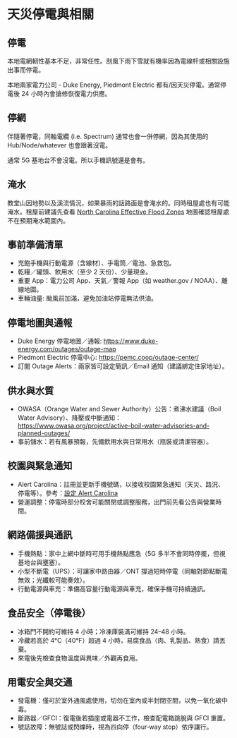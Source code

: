 天災停電與相關
==============

停電
----

本地電網軔性基本不足，非常任性。刮風下雨下雪就有機率因為電線杆或相關設施出事而停電。

本地兩家電力公司 - Duke Energy, Piedmont Electric 都有/因天災停電。通常停電後 24 小時內會搶修恢復電力供應。

停網
----

伴隨著停電，同軸電纜 (i.e. Spectrum) 通常也會一併停網，因為其使用的 Hub/Node/whatever 也會跟著沒電。

通常 5G 基地台不會沒電。所以手機訊號還是會有。

淹水
----

教堂山因地勢以及溪流情況，如果暴雨的話路面是會淹水的。同時租屋處也有可能淹水。租屋前建議先查看 [North Carolina Effective Flood Zones](https://arcg.is/1HaKyL0) 地圖確認租屋處不在預期淹水範圍內。


事前準備清單
------------

* 充飽手機與行動電源（含線材）、手電筒／電池、急救包。
* 乾糧／罐頭、飲用水（至少 2 天份）、少量現金。
* 重要 App：電力公司 App、天氣／警報 App（如 weather.gov / NOAA）、離線地圖。
* 車輛油量: 颱風前加滿，避免加油站停電無法供油。

停電地圖與通報
--------------

* Duke Energy 停電地圖／通報: https://www.duke-energy.com/outages/outage-map
* Piedmont Electric 停電中心: https://pemc.coop/outage-center/
* 訂閱 Outage Alerts：兩家皆可設定簡訊／Email 通知（建議綁定住家地址）。

供水與水質
----------

* OWASA（Orange Water and Sewer Authority）公告：煮沸水建議（Boil Water Advisory）、降壓或中斷通知：https://www.owasa.org/project/active-boil-water-advisories-and-planned-outages/
* 事前儲水：若有風暴預報，先備飲用水與日常用水（瓶裝或清潔容器）。

校園與緊急通知
--------------

* Alert Carolina：註冊並更新手機號碼，以接收校園緊急通知（天災、路況、停電等）。參考：[設定 Alert Carolina](zh_TW/onyen/setup-alert-carolina.md)
* 營運調整：停電時部分校舍可能關閉或調整服務，出門前先看公告與營業時間。

網路備援與通訊
--------------

* 手機熱點：家中上網中斷時可用手機熱點應急（5G 多半不會同時停擺，但視基地台與壅塞）。
* 小型不斷電（UPS）：可讓家中路由器／ONT 撐過短時停電（同軸對節點斷電無效；光纖較可能奏效）。
* 行動電源與車充：準備高容量行動電源與車充，確保手機可持續通訊。

食品安全（停電後）
----------------

* 冰箱門不開約可維持 4 小時；冷凍庫裝滿可維持 24–48 小時。
* 冷藏若高於 4°C（40°F）超過 4 小時，易腐食品（肉、乳製品、熟食）請丟棄。
* 來電後先檢查食物溫度與異味／外觀再食用。

用電安全與交通
--------------

* 發電機：僅可於室外通風處使用，切勿在室內或半封閉空間，以免一氧化碳中毒。
* 斷路器／GFCI：復電後若插座或電器不工作，檢查配電箱跳脫與 GFCI 重置。
* 號誌故障：無號誌或閃爍時，視為四向停（four‑way stop）依序讓行。
